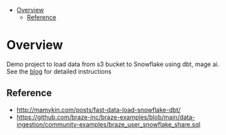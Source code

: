 - [Overview](#overview)
  - [Reference](#reference)

# Overview
Demo project to load data from s3 bucket to Snowflake using dbt, mage ai. See the [blog](https://www.entechlog.com/data/cricket-analysis-using-mage-ai/) for detailed instructions

## Reference

- http://mamykin.com/posts/fast-data-load-snowflake-dbt/
- https://github.com/braze-inc/braze-examples/blob/main/data-ingestion/community-examples/braze_user_snowflake_share.sql